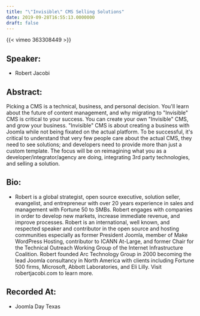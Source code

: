 ```yaml
---
title: "\"Invisible\" CMS Selling Solutions"
date: 2019-09-28T16:55:13.0000000
draft: false
---
```


{{< vimeo 363308449 >}}

## Speaker:

 - Robert Jacobi

## Abstract:

<p>Picking a CMS is a technical, business, and personal decision. You'll learn about the future of content management, and why migrating to "Invisible" CMS is critical to your success. You can create your own "Invisible" CMS, and grow your business. "Invisible" CMS is about creating a business with Joomla while not being fixated on the actual platform. To be successful, it's critical to understand that very few people care about the actual CMS, they need to see solutions; and developers need to provide more than just a custom template. The focus will be on reimagining what you as a developer/integrator/agency are doing, integrating 3rd party technologies, and selling a solution.</p>

## Bio:

 - <p>Robert is a global strategist, open source executive, solution seller, evangelist, and entrepreneur with over 20 years experience in sales and management with Fortune 50 to SMBs. Robert engages with companies in order to develop new markets, increase immediate revenue, and improve processes. Robert is an international, well known, and respected speaker and contributor in the open source and hosting communities especially as former President Joomla, member of Make WordPress Hosting, contributor to ICANN At-Large, and former Chair for the Technical Outreach Working Group of the Internet Infrastructure Coalition. Robert founded Arc Technology Group in 2000 becoming the lead Joomla consultancy in North America with clients including Fortune 500 firms, Microsoft, Abbott Laboratories, and Eli Lilly. Visit robertjacobi.com to learn more.</p>

## Recorded At:

 - Joomla Day Texas

